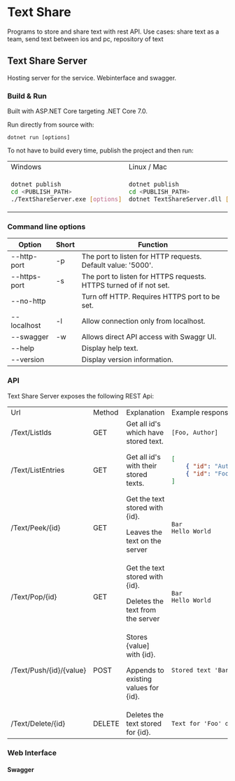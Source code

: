 # Text Share
Programs to store and share text with rest API. 
Use cases: share text as a team, send text between ios and pc, repository of text
## Text Share Server
Hosting server for the service. 
Webinterface and swagger. 
### Build & Run
Built with ASP.NET Core targeting .NET Core 7.0.

Run directly from source with:
```
dotnet run [options]
```
To not have to build every time, publish the project and then run:

<table>
<tr>
<td> Windows </td> <td> Linux / Mac </td>
</tr>
<tr>
<td>

```sh
dotnet publish
cd <PUBLISH_PATH> 
./TextShareServer.exe [options]
```
</td>
<td>

```sh
dotnet publish
cd <PUBLISH_PATH> 
dotnet TextShareServer.dll [options]
```
</td>
</tr>
</table>

### Command line options

| Option       | Short | Function                                                           |
| ------------ | ----- | ------------------------------------------------------------------ |
| --http-port  | -p    | The port to listen for HTTP requests. Default value: '5000'.       |
| --https-port | -s    | The port to listen for HTTPS requests. HTTPS turned of if not set. |
| --no-http    |       | Turn off HTTP. Requires HTTPS port to be set.                      |
| --localhost  | -l    | Allow connection only from localhost.                              |
| --swagger    | -w    | Allows direct API access with Swaggr UI.                           |
| --help       |       | Display help text.                                                 |
| --version    |       | Display version information.                                       |

### API
Text Share Server exposes the following REST Api: 

<table>
<tr>
<td> Url </td> <td> Method </td> <td> Explanation </td> <td> Example response </td>
</tr>

<tr>
<td> /Text/ListIds </td> <td> GET </td> <td> Get all id's which have stored text.</td> 
<td>

```
[Foo, Author]
```
</td>
</tr>

<tr>
<td> /Text/ListEntries </td> <td> GET </td> <td> Get all id's with their stored texts.</td> 
<td>

```json
[
    { "id": "Author", "text": "Robin Claesson\n" },
    { "id": "Foo", "text": "Bar\nHello World\n" }
]
```
</td>
</tr>

<tr>
<td> /Text/Peek/{id} </td> <td> GET </td> 
<td> Get the text stored with {id}. 
<p>
Leaves the text on the server</td> 
</p>
<td>

```
Bar
Hello World
```
</td>
</tr>

<tr>
<td> /Text/Pop/{id} </td> <td> GET </td> 
<td> Get the text stored with {id}. 
<p>
Deletes the text from the server</td> 
</p>
<td>

```
Bar
Hello World
```
</td>
</tr>

<tr>
<td> /Text/Push/{id}/{value} </td> <td> POST </td> 
<td> Stores {value] with {id}. 
<p>
Appends to existing values for {id}.</td> 
</p>
<td>

```
Stored text 'Bar' to 'Foo'
```
</td>
</tr>

<tr>
<td> /Text/Delete/{id} </td> <td> DELETE </td> <td> Deletes the text stored for {id}.</td> 
<td>

```
Text for 'Foo' deleted
```
</td>

</table>

### Web Interface

#### Swagger